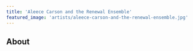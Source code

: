 ```yaml
---
title: 'Aleece Carson and the Renewal Ensemble'
featured_image: 'artists/aleece-carson-and-the-renewal-ensemble.jpg'
---
```


## About


